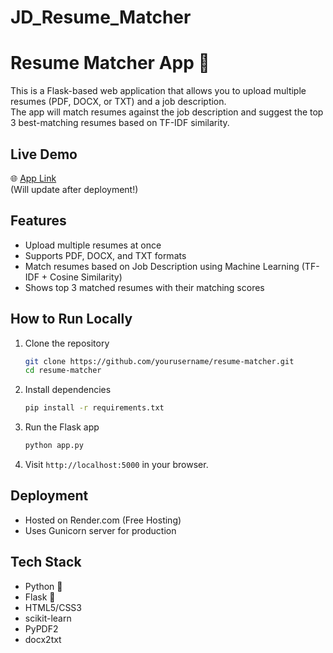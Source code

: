# JD_Resume_Matcher
# Resume Matcher App 🚀

This is a Flask-based web application that allows you to upload multiple resumes (PDF, DOCX, or TXT) and a job description.  
The app will match resumes against the job description and suggest the top 3 best-matching resumes based on TF-IDF similarity.

## Live Demo
🌐 [App Link](https://your-app-link-here.onrender.com)  
(Will update after deployment!)

## Features
- Upload multiple resumes at once
- Supports PDF, DOCX, and TXT formats
- Match resumes based on Job Description using Machine Learning (TF-IDF + Cosine Similarity)
- Shows top 3 matched resumes with their matching scores

## How to Run Locally
1. Clone the repository
    ```bash
    git clone https://github.com/yourusername/resume-matcher.git
    cd resume-matcher
    ```

2. Install dependencies
    ```bash
    pip install -r requirements.txt
    ```

3. Run the Flask app
    ```bash
    python app.py
    ```

4. Visit `http://localhost:5000` in your browser.

## Deployment
- Hosted on Render.com (Free Hosting)
- Uses Gunicorn server for production

## Tech Stack
- Python 🐍
- Flask 🌟
- HTML5/CSS3
- scikit-learn
- PyPDF2
- docx2txt



